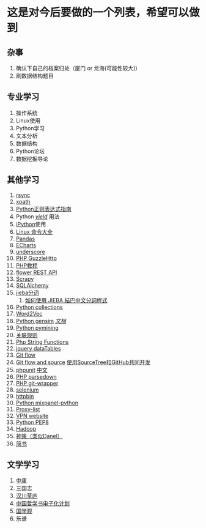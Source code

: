 # 这是对今后要做的一个列表，希望可以做到 #

## 杂事 ##
1. 确认下自己的档案归处（厦门 or 龙海(可能性较大)）
2. 刷数据结构题目

## 专业学习 ##
1. 操作系统
2. Linux使用
3. Python学习
4. 文本分析
5. 数据结构
6. Python论坛
7. 数据挖掘导论

## 其他学习 ##
1. [rsync](https://rsync.samba.org/)
2. [xpath](http://www.w3school.com.cn/xpath/index.asp)
3. [Python正则表达式指南](http://www.cnblogs.com/huxi/archive/2010/07/04/1771073.html)
4. Python [_yield_](http://pyzh.readthedocs.org/en/latest/the-python-yield-keyword-explained.html) 用法
5. [iPython](http://z42.readthedocs.org/zh/latest/devtools/ipython.html)使用
6. [Linux 命令大全](http://www.runoob.com/linux/linux-command-manual.html)
7. [Pandas](http://pandas.pydata.org/pandas-docs/stable/tutorials.html)
8. [ECharts](http://echarts.baidu.com/doc/doc.html)
9. [underscore](http://underscorejs.org/)
10. [PHP GuzzleHttp](http://guzzle.readthedocs.org/en/latest/overview.html)
11. [PHP教程](http://www.runoob.com/php/php-tutorial.html)
12. [flower REST API](http://nbviewer.ipython.org/github/mher/flower/blob/master/docs/api.ipynb)
13. [Scrapy](http://doc.scrapy.org/en/1.0/index.html) 
14. [SQLAlchemy](http://docs.sqlalchemy.org/en/rel_1_0/)
15. [jieba分词](https://github.com/fxsjy/jieba)
    1. [如何使用 JIEBA 結巴中文分詞程式](http://blog.fukuball.com/ru-he-shi-yong-jieba-jie-ba-zhong-wen-fen-ci-cheng-shi/)
16. [Python collections](https://docs.python.org/2/library/collections.html#module-collections)
17. [Word2Vec](https://github.com/danielfrg/word2vec)
18. [Python gensim](https://github.com/piskvorky/gensim) [_文档_](https://radimrehurek.com/gensim/tutorial.html#) 
19. [Python pymining](https://github.com/bartdag/pymining)
20. [关联规则](http://baike.baidu.com/view/1076817.htm)
21. [Php String Functions](http://php.net/manual/en/ref.strings.php)
22. [jquery dataTables](https://www.datatables.net/)
23. [Git flow](https://github.com/nvie/gitflow)
24. [Git flow and source](https://github.com/GSoft-SharePoint/Dynamite/wiki/Getting-started-with-SourceTree,-Git-and-git-flow)         [使用SourceTree和GitHub共同开发](http://www.cnblogs.com/duger/p/3496495.html)
25. [phpunit](https://phpunit.de/getting-started.html) [中文](https://phpunit.de/manual/current/zh_cn/incomplete-and-skipped-tests.html#incomplete-and-skipped-tests.incomplete-tests)
26. [PHP parsedown](https://github.com/erusev/parsedown)
27. [PHP git-wrapper](https://github.com/cpliakas/git-wrapper)
28. [selenium](https://github.com/SeleniumHQ/selenium/)
29. [httpbin](http://httpbin.org/)
30. [Python mixpanel-python](https://github.com/mixpanel/mixpanel-python)
31. [Proxy-list](http://ipaddress.com/proxy-list/)
32. [VPN website](https://www.hidemyass.com/)
33. [Python PEP8](https://www.python.org/dev/peps/pep-0008/)
34. [Hadoop](http://hadoop.apache.org/docs/r1.0.4/cn/quickstart.html)
35. [神策（类似Danel）](http://sensorsdata.cn/index.html)
36. [简书](http://www.jianshu.com/)

## 文学学习 ##
1. [中庸 ](http://ctext.org/liji/zhong-yong/zhs)
2. 三国志 
  1. [汉川草庐](http://www.sidneyluo.net/a/a04/a04.htm) 
  2. [中国哲学书电子化计划](http://ctext.org/text.pl?node=601875&if=gb&remap=gb)
  3. [国学观](http://www.guoxue.com/shibu/24shi/sangzz/sgzzml.htm)
3. 乐谱
